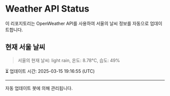 
# Weather API Status

이 리포지토리는 OpenWeather API를 사용하여 서울의 날씨 정보를 자동으로 업데이트합니다.

## 현재 서울 날씨
> 서울의 현재 날씨: light rain, 온도: 8.78°C, 습도: 49%

⏳ 업데이트 시간: 2025-03-15 19:16:55 (UTC)

---
자동 업데이트 봇에 의해 관리됩니다.
